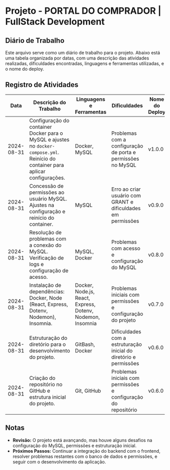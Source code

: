# Projeto - PORTAL DO COMPRADOR | FullStack Development

## Diário de Trabalho

Este arquivo serve como um diário de trabalho para o projeto. Abaixo está uma tabela organizada por datas, com uma descrição das atividades realizadas, dificuldades encontradas, linguagens e ferramentas utilizadas, e o nome do deploy.

## Registro de Atividades

| Data       | Descrição do Trabalho                                                                                 | Linguagens e Ferramentas             | Dificuldades                                           | Nome do Deploy |
|------------|-------------------------------------------------------------------------------------------------------|--------------------------------------|--------------------------------------------------------|----------------|
| 2024-08-31 | Configuração do container Docker para o MySQL e ajustes no `docker-compose.yml`. Reinício do container para aplicar configurações. | Docker, MySQL                         | Problemas com a configuração de porta e permissões no MySQL | v1.0.0         |
| 2024-08-31 | Concessão de permissões ao usuário MySQL. Ajustes na configuração e reinício do container. | MySQL                                 | Erro ao criar usuário com GRANT e dificuldades em permissões | v0.9.0         |
| 2024-08-31 | Resolução de problemas com a conexão do MySQL. Verificação de logs e configuração de acesso. | MySQL, Docker                         | Problemas com acesso e configuração do MySQL          | v0.8.0         |
| 2024-08-31 | Instalação de dependências: Docker, Node (React, Express, Dotenv, Nodemon), Insomnia. | Docker, Node.js, React, Express, Dotenv, Nodemon, Insomnia | Problemas iniciais com permissões e configuração do projeto | v0.7.0         |
| 2024-08-31 | Estruturação do diretório para o desenvolvimento do projeto. | GitBash, Docker                       | Dificuldades com a estruturação inicial do diretório e permissões | v0.6.0         |
| 2024-08-31 | Criação do repositório no GitHub e estrutura inicial do projeto. | Git, GitHub                           | Problemas iniciais com permissões e configuração do repositório | v0.6.0         |

## Notas

- **Revisão:** O projeto está avançando, mas houve alguns desafios na configuração do MySQL, permissões e estruturação inicial.
- **Próximos Passos:** Continuar a integração do backend com o frontend, resolver problemas restantes com o banco de dados e permissões, e seguir com o desenvolvimento da aplicação.

